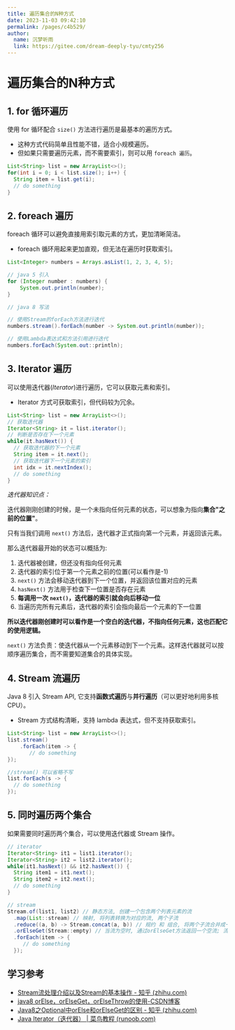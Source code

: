 ```yaml
---
title: 遍历集合的N种方式
date: 2023-11-03 09:42:10
permalink: /pages/c4b529/
author: 
  name: 沉梦听雨
  link: https://gitee.com/dream-deeply-tyu/cmty256
---
```

# 遍历集合的N种方式

## 1. for 循环遍历 

使用 for 循环配合 `size()` 方法进行遍历是最基本的遍历方式。

- 这种方式代码简单且性能不错，适合小规模遍历。
- 但如果只需要遍历元素，而不需要索引，则可以用 `foreach 遍历`。

```java
List<String> list = new ArrayList<>(); 
for(int i = 0; i < list.size(); i++) {
  String item = list.get(i);
  // do something
}
```

## 2. foreach 遍历

foreach 循环可以避免直接用索引取元素的方式，更加清晰简洁。

- foreach 循环用起来更加直观，但无法在遍历时获取索引。

```java
List<Integer> numbers = Arrays.asList(1, 2, 3, 4, 5);

// java 5 引入
for (Integer number : numbers) {
    System.out.println(number);
}

// java 8 写法

// 使用Stream的forEach方法进行迭代
numbers.stream().forEach(number -> System.out.println(number));

// 使用Lambda表达式和方法引用进行迭代
numbers.forEach(System.out::println);
```

## 3. Iterator 遍历

可以使用迭代器(*Iterator*)进行遍历，它可以获取元素和索引。

- Iterator 方式可获取索引，但代码较为冗余。

```java
List<String> list = new ArrayList<>();
// 获取迭代器
Iterator<String> it = list.iterator();
// 判断是否存在下一个元素
while(it.hasNext()) {
  // 获取迭代器的下一个元素
  String item = it.next();
  // 获取迭代器下一个元素的索引
  int idx = it.nextIndex();
  // do something
}
```

*迭代器知识点：*

迭代器刚刚创建的时候，是一个未指向任何元素的状态，可以想象为指向**集合"之前的位置"**。

只有当我们调用 `next()` 方法后，迭代器才正式指向第一个元素，并返回该元素。

那么迭代器最开始的状态可以概括为:

1. 迭代器被创建，但还没有指向任何元素
2. 迭代器的索引位于第一个元素之前的位置(可以看作是-1)
3. `next()` 方法会移动迭代器到下一个位置，并返回该位置对应的元素
4. `hasNext()` 方法用于检查下一位置是否存在元素
5. **每调用一次 `next()`，迭代器的索引就会向后移动一位**
6. 当遍历完所有元素后，迭代器的索引会指向最后一个元素的下一位置

**所以迭代器刚创建时可以看作是一个空白的迭代器，不指向任何元素，这也匹配它的使用逻辑。**

`next()` 方法负责：使迭代器从一个元素移动到下一个元素。这样迭代器就可以按顺序遍历集合，而不需要知道集合的具体实现。

## 4. Stream 流遍历

Java 8 引入 Stream API, 它支持**函数式遍历**与**并行遍历**（可以更好地利用多核CPU）。

- Stream 方式结构清晰，支持 lambda 表达式，但不支持获取索引。

```java
List<String> list = new ArrayList<>(); 
list.stream()
    .forEach(item -> {
       // do something
});

//stream() 可以省略不写
list.forEach(s -> {
  // do something
});
```

## 5. 同时遍历两个集合

如果需要同时遍历两个集合，可以使用迭代器或 Stream 操作。

```java
// iterator
Iterator<String> it1 = list1.iterator(); 
Iterator<String> it2 = list2.iterator();
while(it1.hasNext() && it2.hasNext()) {
  String item1 = it1.next();
  String item2 = it2.next();
  // do something
}

// stream
Stream.of(list1, list2) // 静态方法, 创建一个包含两个列表元素的流
  .map(List::stream) // 映射, 将列表转换为对应的流, 两个子流
  .reduce((a, b) -> Stream.concat(a, b)) // 规约 和 组合, 将两个子流合并成一个流
  .orElseGet(Stream::empty) // 当流为空时, 通过orElseGet方法返回一个空流; 流有值时不执行。
  .forEach(item -> {
     // do something
  }); 
```



## 学习参考

- [Stream流处理介绍以及Stream的基本操作 - 知乎 (zhihu.com)](https://zhuanlan.zhihu.com/p/265884828)
- [java8 orElse，orElseGet，orElseThrow的使用-CSDN博客](https://blog.csdn.net/enthan809882/article/details/103997326)
- [Java8之Optional中orElse和orElseGet的区别 - 知乎 (zhihu.com)](https://zhuanlan.zhihu.com/p/160997807)
- [Java Iterator（迭代器） | 菜鸟教程 (runoob.com)](https://www.runoob.com/java/java-iterator.html)
